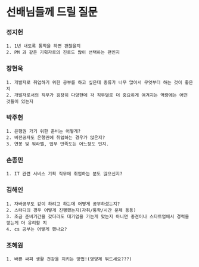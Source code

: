 # 선배님들께 드릴 질문
### 정지헌
    1. 1년 내도록 통학을 하면 괜찮을지
    2. PM 과 같은 기획자로의 진로도 많이 선택하는 편인지
### 장현욱
    1. 개발자로 취업하기 위한 공부를 하고 싶은데 종류가 너무 많아서 무엇부터 하는 것이 좋은지
    2. 개발자로서의 직무가 굉장히 다양한데 각 직무별로 더 중요하게 여겨지는 역량에는 어떤 것들이 있는지
### 박주헌
    1. 은행권 가기 위한 준비는 어떻게?
    2. 비전공자도 은행권에 취업하는 경우가 많은지?
    3. 연봉 및 워라벨, 업무 만족도는 어느정도 인지.
### 손종민
    1. IT 관련 서비스 기획 직무에 취업하는 분도 많으신지?
### 김해인
    1. 자바공부도 같이 하려고 하는데 어떻게 공부하셨는지?
    2. 스터디의 경우 어떻게 진행했는지(자취/통학/시간 문제 등등)
    3. 조금 준비기간을 갖더라도 대기업을 가는게 맞는지 아니면 중견이나 스타트업에서 경력을 쌓는게 더 유리할 지
    4. cs 공부는 어떻게 했나요?
### 조혜원
    1. 바쁜 싸피 생활 건강을 지키는 방법!(영양제 뭐드세요???)